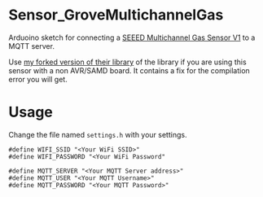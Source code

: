 # Sensor_GroveMultichannelGas

Arduoino sketch for connecting a [SEEED Multichannel Gas Sensor V1](https://wiki.seeedstudio.com/Grove-Multichannel_Gas_Sensor/) to a MQTT server.

Use [my forked version of their library](https://github.com/bergdahl/Mutichannel_Gas_Sensor) of the library if you are using this sensor with a non AVR/SAMD board. It contains a fix for the compilation error you will get.

# Usage

Change the file named `settings.h` with your settings.

```
#define WIFI_SSID "<Your WiFi SSID>"
#define WIFI_PASSWORD "<Your WiFi Password"

#define MQTT_SERVER "<Your MQTT Server address>"
#define MQTT_USER "<Your MQTT Username>"
#define MQTT_PASSWORD "<Your MQTT Password>"
```
